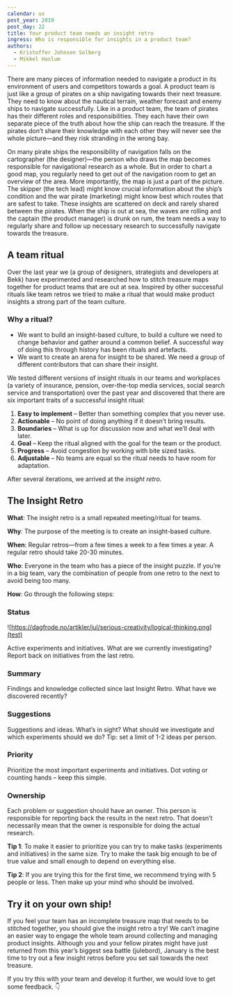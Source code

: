 ```yaml
---
calendar: ux
post_year: 2019
post_day: 22
title: Your product team needs an insight retro
ingress: Who is responsible for insights in a product team?
authors:
  - Kristoffer Johnsen Solberg
  - Mikkel Haslum
---
```

There are many pieces of information needed to navigate a product in its environment of users and competitors towards a goal. A product team is just like a group of pirates on a ship navigating towards their next treasure. They need to know about the nautical terrain, weather forecast and enemy ships to navigate successfully. Like in a product team, the team of pirates has their different roles and responsibilities. They each have their own separate piece of the truth about how the ship can reach the treasure. If the pirates don’t share their knowledge with each other they will never see the whole picture—and they risk stranding in the wrong bay.

On many pirate ships the responsibility of navigation falls on the cartographer (the designer)—the person who draws the map becomes responsible for navigational research as a whole. But in order to chart a good map, you regularly need to get out of the navigation room to get an overview of the area. More importantly, the map is just a part of the picture. The skipper (the tech lead) might know crucial information about the ship’s condition and the war pirate (marketing) might know best which routes that are safest to take. These insights are scattered on deck and rarely shared between the pirates. When the ship is out at sea, the waves are rolling and the captain (the product manager) is drunk on rum, the team needs a way to regularly share and follow up necessary research to successfully navigate towards the treasure. 

## A team ritual

Over the last year we (a group of designers, strategists and developers at Bekk) have experimented and researched how to stitch treasure maps together for product teams that are out at sea. Inspired by other successful rituals like team retros we tried to make a ritual that would make product insights a strong part of the team culture. 

### Why a ritual?

* We want to build an insight-based culture, to build a culture we need to change behavior and gather around a common belief. A successful way of doing this through history has been rituals and artefacts.
* We want to create an arena for insight to be shared. We need a group of different contributors that can share their insight.

We tested different versions of insight rituals in our teams and workplaces (a variety of insurance, pension, over-the-top media services, social search service and transportation) over the past year and discovered that there are six important traits of a successful insight ritual:

1. **Easy to implement** – Better than something complex that you never use.
2. **Actionable** – No point of doing anything if it doesn’t bring results.
3. **Boundaries** – What is up for discussion now and what we’ll deal with later. 
4. **Goal** – Keep the ritual aligned with the goal for the team or the product.
5. **Progress** – Avoid congestion by working with bite sized tasks.
6. **Adjustable** – No teams are equal so the ritual needs to have room for adaptation.

After several iterations, we arrived at the _insight retro_.

## The Insight Retro

**What**: The insight retro is a small repeated meeting/ritual for teams.

**Why**: The purpose of the meeting is to create an insight-based culture.

**When**: Regular retros—from a few times a week to a few times a year. A regular retro should take 20-30 minutes.

**Who**: Everyone in the team who has a piece of the insight puzzle. If you’re in a big team, vary the combination of people from one retro to the next to avoid being too many.

**How**: Go through the following steps:

### Status

![https://dagfrode.no/artikler/jul/serious-creativity/logical-thinking.png](test)

Active experiments and initiatives. What are we currently investigating? Report back on initiatives from the last retro.

### Summary

Findings and knowledge collected since last Insight Retro. What have we discovered recently?

### Suggestions

Suggestions and ideas. What’s in sight? What should we investigate and which experiments should we do? Tip: set a limit of 1-2 ideas per person.

### Priority

Prioritize the most important experiments and initiatives. Dot voting or counting hands – keep this simple.

### Ownership

Each problem or suggestion should have an owner. This person is responsible for reporting back the results in the next retro. That doesn’t necessarily mean that the owner is responsible for doing the actual research.

**Tip 1**: To make it easier to prioritize you can try to make tasks (experiments and initiatives) in the same size. Try to make the task big enough to be of true value and small enough to depend on everything else.

**Tip 2**: If you are trying this for the first time, we recommend trying with 5 people or less. Then make up your mind who should be involved.

## Try it on your own ship!

If you feel your team has an incomplete treasure map that needs to be stitched together, you should give the insight retro a try! We can’t imagine an easier way to engage the whole team around collecting and managing product insights. Although you and your fellow pirates might have just returned from this year’s biggest sea battle (julebord), January is the best time to try out a few insight retros before you set sail towards the next treasure. 

If you try this with your team and develop it further, we would love to get some feedback.
👇
